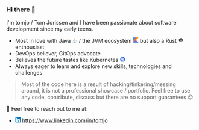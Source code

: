 ### Hi there 👋

I'm tomjo / Tom Jorissen and I have been passionate about software development since my early teens.

- Most in love with Java <img src="https://raw.githubusercontent.com/tomjo/tomjo/master/img/java.svg" alt="" height="14"> / the JVM ecosystem <img src="https://raw.githubusercontent.com/tomjo/tomjo/master/img/kotlin.svg" alt="" height="14"> but also a Rust <img src="https://raw.githubusercontent.com/tomjo/tomjo/master/img/rust.svg" alt="" height="14"> enthousiast
- DevOps believer, GitOps advocate
- Believes the future tastes like Kubernetes <img src="https://raw.githubusercontent.com/tomjo/tomjo/master/img/kubernetes.svg" alt="" height="14">
- Always eager to learn and explore new skills, technologies and challenges

> Most of the code here is a result of hacking/tinkering/messing around, it is not a professional showcase / portfolio. Feel free to use any code, contribute, discuss but there are no support guarantees 😉

💬 Feel free to reach out to me at:
- <img src="https://raw.githubusercontent.com/tomjo/tomjo/master/img/linkedin.svg" alt="" height="14"> https://www.linkedin.com/in/tomjo
